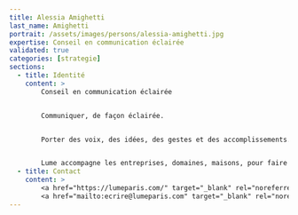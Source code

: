 ```yaml
---
title: Alessia Amighetti
last_name: Amighetti
portrait: /assets/images/persons/alessia-amighetti.jpg
expertise: Conseil en communication éclairée
validated: true
categories: [strategie]
sections:
  - title: Identité
    content: >
        Conseil en communication éclairée


        Communiquer, de façon éclairée.


        Porter des voix, des idées, des gestes et des accomplissements.


        Lume accompagne les entreprises, domaines, maisons, pour faire rayonner leur savoir-faire sur leur territoire, et au-delà.
  - title: Contact
    content: >
        <a href="https://lumeparis.com/" target="_blank" rel="noreferrer">Site</a> –
        <a href="mailto:ecrire@lumeparis.com" target="_blank" rel="noreferrer">Mail</a>
---
```

